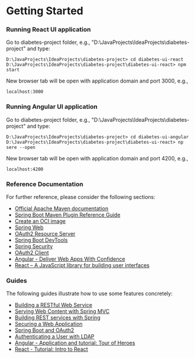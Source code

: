 # Getting Started

### Running React UI application
Go to diabetes-project folder, e.g., "D:\JavaProjects\IdeaProjects\diabetes-project" and type:

    D:\JavaProjects\IdeaProjects\diabetes-project> cd diabetes-ui-react
    D:\JavaProjects\IdeaProjects\diabetes-project\diabetes-ui-react> npm start

New browser tab will be open with application domain and port 3000, e.g., 

    localhost:3000

### Running Angular UI application
Go to diabetes-project folder, e.g., "D:\JavaProjects\IdeaProjects\diabetes-project" and type:

    D:\JavaProjects\IdeaProjects\diabetes-project> cd diabetes-ui-angular
    D:\JavaProjects\IdeaProjects\diabetes-project\diabetes-ui-react> np sere --open

New browser tab will be open with application domain and port 4200, e.g.,

    localhost:4200

### Reference Documentation

For further reference, please consider the following sections:

* [Official Apache Maven documentation](https://maven.apache.org/guides/index.html)
* [Spring Boot Maven Plugin Reference Guide](https://docs.spring.io/spring-boot/docs/3.0.2/maven-plugin/reference/html/)
* [Create an OCI image](https://docs.spring.io/spring-boot/docs/3.0.2/maven-plugin/reference/html/#build-image)
* [Spring Web](https://docs.spring.io/spring-boot/docs/3.0.2/reference/htmlsingle/#web)
* [OAuth2 Resource Server](https://docs.spring.io/spring-boot/docs/3.0.2/reference/htmlsingle/#web.security.oauth2.server)
* [Spring Boot DevTools](https://docs.spring.io/spring-boot/docs/3.0.2/reference/htmlsingle/#using.devtools)
* [Spring Security](https://docs.spring.io/spring-boot/docs/3.0.2/reference/htmlsingle/#web.security)
* [OAuth2 Client](https://docs.spring.io/spring-boot/docs/3.0.2/reference/htmlsingle/#web.security.oauth2.client) 
* [Angular - Deliver Web Apps With Confidence](https://angular.io/)
* [React – A JavaScript library for building user interfaces](https://reactjs.org/)

### Guides

The following guides illustrate how to use some features concretely:

* [Building a RESTful Web Service](https://spring.io/guides/gs/rest-service/)
* [Serving Web Content with Spring MVC](https://spring.io/guides/gs/serving-web-content/)
* [Building REST services with Spring](https://spring.io/guides/tutorials/rest/)
* [Securing a Web Application](https://spring.io/guides/gs/securing-web/)
* [Spring Boot and OAuth2](https://spring.io/guides/tutorials/spring-boot-oauth2/)
* [Authenticating a User with LDAP](https://spring.io/guides/gs/authenticating-ldap/)
* [Angular - Application and tutorial: Tour of Heroes](https://angular.io/tutorial/tour-of-heroes)
* [React - Tutorial: Intro to React](https://reactjs.org/tutorial/tutorial.html)

